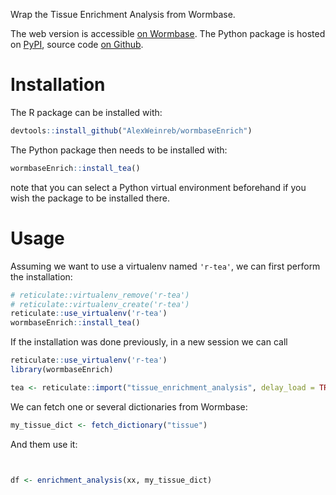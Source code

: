

Wrap the Tissue Enrichment Analysis from Wormbase.

The web version is accessible [on Wormbase](http://www.wormbase.org/tools/enrichment/tea/tea.cgi). The Python package is hosted on [PyPI](https://pypi.org/project/tissue_enrichment_analysis/), source code [on Github](https://github.com/dangeles/TissueEnrichmentAnalysis).


# Installation

The R package can be installed with:
```r
devtools::install_github("AlexWeinreb/wormbaseEnrich")
```

The Python package then needs to be installed with:
```r
wormbaseEnrich::install_tea()
```

note that you can select a Python virtual environment beforehand if you wish the package to be installed there.




# Usage

Assuming we want to use a virtualenv named `'r-tea'`, we can first perform the installation:

```r
# reticulate::virtualenv_remove('r-tea')
# reticulate::virtualenv_create('r-tea')
reticulate::use_virtualenv('r-tea')
wormbaseEnrich::install_tea()
```

If the installation was done previously, in a new session we can call
```r
reticulate::use_virtualenv('r-tea')
library(wormbaseEnrich)

tea <- reticulate::import("tissue_enrichment_analysis", delay_load = TRUE, convert = FALSE)
```

We can fetch one or several dictionaries from Wormbase:

```r
my_tissue_dict <- fetch_dictionary("tissue")
```

And them use it:
```r


df <- enrichment_analysis(xx, my_tissue_dict)
```





